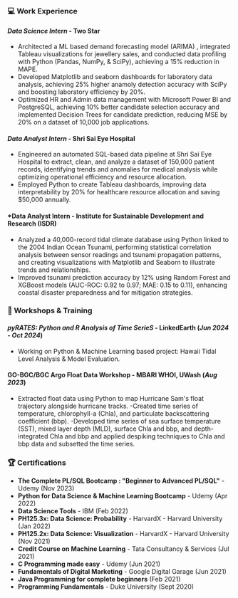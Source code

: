 ### 💻 Work Experience 
#### *Data Science Intern* - Two Star
- Architected a ML based demand forecasting model (ARIMA) , integrated Tableau visualizations for jewellery sales, and conducted data profiling with Python (Pandas, NumPy, & SciPy), achieving a 15% reduction in MAPE.
- Developed Matplotlib and seaborn dashboards for laboratory data analysis, achieving 25% higher anamoly detection accuracy with SciPy and boosting laboratory efficiency by 20%.
- Optimized HR and Admin data management with Microsoft Power BI and PostgreSQL, achieving 10% better candidate selection accuracy and implemented Decision Trees for candidate prediction, reducing MSE by 20% on a dataset of 10,000 job applications.

#### *Data Analyst Intern* -  Shri Sai Eye Hospital
- Engineered an automated SQL-based data pipeline at Shri Sai Eye Hospital to extract, clean, and analyze a dataset of 150,000 patient records, identifying trends and anomalies for medical analysis while optimizing operational efficiency and resource allocation.
- Employed Python to create Tableau dashboards, improving data interpretability by 20% for healthcare resource allocation and saving $50,000 annually.

#### *Data Analyst Intern -  Institute for Sustainable Development and Research (ISDR)
- Analyzed a 40,000-record tidal climate database using Python linked to the 2004 Indian Ocean Tsunami, performing statistical correlation analysis between sensor readings and tsunami propagation patterns, and creating visualizations with Matplotlib and Seaborn to illustrate trends and relationships.
- Improved tsunami prediction accuracy by 12% using Random Forest and XGBoost models (AUC-ROC: 0.92 to 0.97; MAE: 0.15 to 0.11), enhancing coastal disaster preparedness and for mitigation strategies.

### 🎯 Workshops & Training
#### *pyRATES: Python and R Analysis of Time SerieS* - LinkedEarth (*Jun 2024 - Oct 2024*)
- Working on Python & Machine Learning based project: Hawaii Tidal Level Analysis & Model Evaluation. 

#### GO-BGC/BGC Argo Float Data Workshop - MBARI WHOI, UWash (*Aug 2023*) 
- Extracted float data using Python to map Hurricane Sam's float trajectory alongside hurricane tracks. 
-Created time series of temperature, chlorophyll-a (Chla), and particulate backscattering coefficient (bbp). 
-Developed time series of sea surface temperature (SST), mixed layer depth (MLD), surface Chla and bbp, and depth-integrated Chla and bbp and applied despiking techniques to Chla and bbp data and subsetted the time series.

### 🏆 Certifications
- **The Complete PL/SQL Bootcamp : "Beginner to Advanced PL/SQL"** - Udemy (Nov 2023)
- **Python for Data Science & Machine Learning Bootcamp** - Udemy (Apr 2022)
- **Data Science Tools** - IBM  (Feb 2022)
- **PH125.3x: Data Science: Probability** - HarvardX - Harvard University (Jan 2022)
- **PH125.2x: Data Science: Visualization** - HarvardX - Harvard University (Nov 2021)
- **Credit Course on Machine Learning** - Tata Consultancy & Services (Jul 2021)
- **C Programming made easy** - Udemy (Jun 2021)
- **Fundamentals of Digital Marketing** - Google Digital Garage (Jun 2021)
- **Java Programming for complete beginners** (Feb 2021)
- **Programming Fundamentals** - Duke University (Sept 2020)
